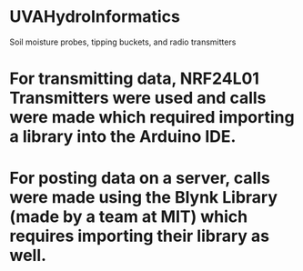 # UVAHydroInformatics
Soil moisture probes, tipping buckets, and radio transmitters

# For transmitting data, NRF24L01 Transmitters were used and calls were made which required importing a library into the Arduino IDE.
# For posting data on a server, calls were made using the Blynk Library (made by a team at MIT) which requires importing their library as well.
